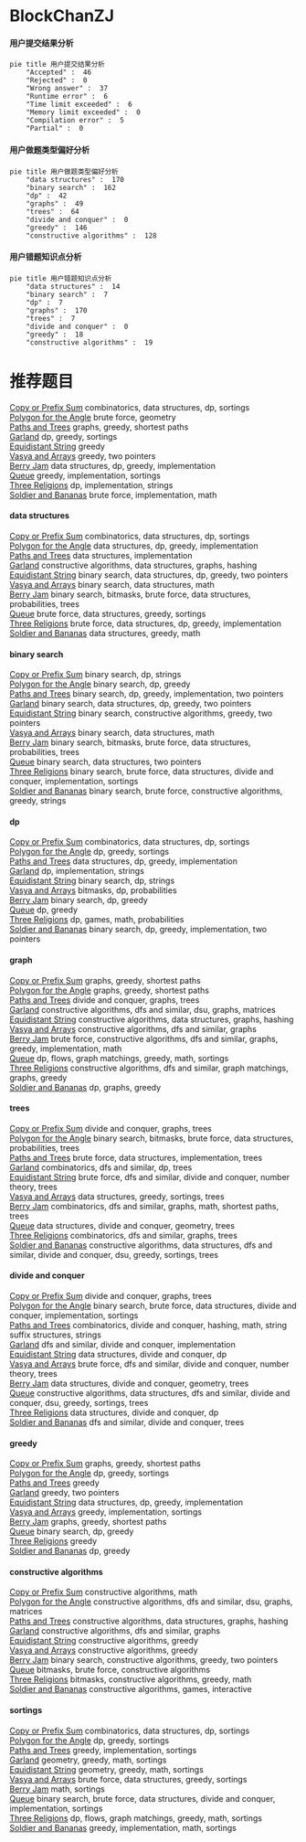 # BlockChanZJ
<!-- tabs:start -->
#### **用户提交结果分析**

```mermaid
pie title 用户提交结果分析
    "Accepted" :  46
    "Rejected" :  0
    "Wrong answer" :  37
    "Runtime error" :  6
    "Time limit exceeded" :  6
    "Memory limit exceeded" :  0
    "Compilation error" :  5
    "Partial" :  0
```
#### **用户做题类型偏好分析**

```mermaid
pie title 用户做题类型偏好分析
    "data structures" :  170
    "binary search" :  162
    "dp" :  42
    "graphs" :  49
    "trees" :  64
    "divide and conquer" :  0
    "greedy" :  146
    "constructive algorithms" :  128
```
#### **用户错题知识点分析**

```mermaid
pie title 用户错题知识点分析
    "data structures" :  14
    "binary search" :  7
    "dp" :  7
    "graphs" :  170
    "trees" :  7
    "divide and conquer" :  0
    "greedy" :  18
    "constructive algorithms" :  19
```
<!-- tabs:end -->
# 推荐题目
[Copy or Prefix Sum](http://codeforces.com/problemset/problem/1485/F)		combinatorics,
                        data structures,
                        dp,
                        sortings		  
[Polygon for the Angle](http://codeforces.com/problemset/problem/1096/C)		brute force,
                        geometry		  
[Paths and Trees](http://codeforces.com/problemset/problem/545/E)		graphs,
                        greedy,
                        shortest paths		  
[Garland](https://codeforces.com/contest/1287/problem/C)		dp,
                        greedy,
                        sortings		  
[Equidistant String](http://codeforces.com/problemset/problem/545/B)		greedy		  
[Vasya and Arrays](http://codeforces.com/problemset/problem/1036/D)		greedy,
                        two pointers		  
[Berry Jam](http://codeforces.com/problemset/problem/1278/C)		data structures,
                        dp,
                        greedy,
                        implementation		  
[Queue](http://codeforces.com/problemset/problem/545/D)		greedy,
                        implementation,
                        sortings		  
[Three Religions](http://codeforces.com/problemset/problem/1149/B)		dp,
                        implementation,
                        strings		  
[Soldier and Bananas](http://codeforces.com/problemset/problem/546/A)		brute force,
                        implementation,
                        math		  
<!-- tabs:start -->
#### **data structures**
[Copy or Prefix Sum](http://codeforces.com/problemset/problem/1485/F)		combinatorics,
                        data structures,
                        dp,
                        sortings		  
[Polygon for the Angle](http://codeforces.com/problemset/problem/1278/C)		data structures,
                        dp,
                        greedy,
                        implementation		  
[Paths and Trees](http://codeforces.com/problemset/problem/1108/E2)		data structures,
                        implementation		  
[Garland](http://codeforces.com/problemset/problem/1494/E)		constructive algorithms,
                        data structures,
                        graphs,
                        hashing		  
[Equidistant String](http://codeforces.com/problemset/problem/1492/C)		binary search,
                        data structures,
                        dp,
                        greedy,
                        two pointers		  
[Vasya and Arrays](http://codeforces.com/problemset/problem/1490/G)		binary search,
                        data structures,
                        math		  
[Berry Jam](http://codeforces.com/problemset/problem/1479/D)		binary search,
                        bitmasks,
                        brute force,
                        data structures,
                        probabilities,
                        trees		  
[Queue](http://codeforces.com/problemset/problem/1497/A)		brute force,
                        data structures,
                        greedy,
                        sortings		  
[Three Religions](http://codeforces.com/problemset/problem/1491/C)		brute force,
                        data structures,
                        dp,
                        greedy,
                        implementation		  
[Soldier and Bananas](http://codeforces.com/problemset/problem/1492/B)		data structures,
                        greedy,
                        math		  
#### **binary search**
[Copy or Prefix Sum](http://codeforces.com/problemset/problem/1310/C)		binary search,
                        dp,
                        strings		  
[Polygon for the Angle](http://codeforces.com/problemset/problem/11/E)		binary search,
                        dp,
                        greedy		  
[Paths and Trees](http://codeforces.com/problemset/problem/1494/C)		binary search,
                        dp,
                        greedy,
                        implementation,
                        two pointers		  
[Garland](http://codeforces.com/problemset/problem/1492/C)		binary search,
                        data structures,
                        dp,
                        greedy,
                        two pointers		  
[Equidistant String](http://codeforces.com/problemset/problem/1463/D)		binary search,
                        constructive algorithms,
                        greedy,
                        two pointers		  
[Vasya and Arrays](http://codeforces.com/problemset/problem/1490/G)		binary search,
                        data structures,
                        math		  
[Berry Jam](http://codeforces.com/problemset/problem/1479/D)		binary search,
                        bitmasks,
                        brute force,
                        data structures,
                        probabilities,
                        trees		  
[Queue](http://codeforces.com/problemset/problem/1436/E)		binary search,
                        data structures,
                        two pointers		  
[Three Religions](http://codeforces.com/problemset/problem/1461/D)		binary search,
                        brute force,
                        data structures,
                        divide and conquer,
                        implementation,
                        sortings		  
[Soldier and Bananas](http://codeforces.com/problemset/problem/1493/C)		binary search,
                        brute force,
                        constructive algorithms,
                        greedy,
                        strings		  
#### **dp**
[Copy or Prefix Sum](http://codeforces.com/problemset/problem/1485/F)		combinatorics,
                        data structures,
                        dp,
                        sortings		  
[Polygon for the Angle](https://codeforces.com/contest/1287/problem/C)		dp,
                        greedy,
                        sortings		  
[Paths and Trees](http://codeforces.com/problemset/problem/1278/C)		data structures,
                        dp,
                        greedy,
                        implementation		  
[Garland](http://codeforces.com/problemset/problem/1149/B)		dp,
                        implementation,
                        strings		  
[Equidistant String](http://codeforces.com/problemset/problem/1310/C)		binary search,
                        dp,
                        strings		  
[Vasya and Arrays](https://codeforces.com/contest/483/problem/E)		bitmasks,
                        dp,
                        probabilities		  
[Berry Jam](http://codeforces.com/problemset/problem/11/E)		binary search,
                        dp,
                        greedy		  
[Queue](http://codeforces.com/problemset/problem/545/C)		dp,
                        greedy		  
[Three Religions](http://codeforces.com/problemset/problem/148/D)		dp,
                        games,
                        math,
                        probabilities		  
[Soldier and Bananas](http://codeforces.com/problemset/problem/1494/C)		binary search,
                        dp,
                        greedy,
                        implementation,
                        two pointers		  
#### **graph**
[Copy or Prefix Sum](http://codeforces.com/problemset/problem/545/E)		graphs,
                        greedy,
                        shortest paths		  
[Polygon for the Angle](http://codeforces.com/problemset/problem/1283/D)		graphs,
                        greedy,
                        shortest paths		  
[Paths and Trees](http://codeforces.com/problemset/problem/1423/C)		divide and conquer,
                        graphs,
                        trees		  
[Garland](http://codeforces.com/problemset/problem/1012/B)		constructive algorithms,
                        dfs and similar,
                        dsu,
                        graphs,
                        matrices		  
[Equidistant String](http://codeforces.com/problemset/problem/1494/E)		constructive algorithms,
                        data structures,
                        graphs,
                        hashing		  
[Vasya and Arrays](http://codeforces.com/problemset/problem/453/C)		constructive algorithms,
                        dfs and similar,
                        graphs		  
[Berry Jam](http://codeforces.com/problemset/problem/1487/C)		brute force,
                        constructive algorithms,
                        dfs and similar,
                        graphs,
                        greedy,
                        implementation,
                        math		  
[Queue](http://codeforces.com/problemset/problem/1437/C)		dp,
                        flows,
                        graph matchings,
                        greedy,
                        math,
                        sortings		  
[Three Religions](http://codeforces.com/problemset/problem/1470/D)		constructive algorithms,
                        dfs and similar,
                        graph matchings,
                        graphs,
                        greedy		  
[Soldier and Bananas](http://codeforces.com/problemset/problem/1476/C)		dp,
                        graphs,
                        greedy		  
#### **trees**
[Copy or Prefix Sum](http://codeforces.com/problemset/problem/1423/C)		divide and conquer,
                        graphs,
                        trees		  
[Polygon for the Angle](http://codeforces.com/problemset/problem/1479/D)		binary search,
                        bitmasks,
                        brute force,
                        data structures,
                        probabilities,
                        trees		  
[Paths and Trees](http://codeforces.com/problemset/problem/1511/C)		brute force,
                        data structures,
                        implementation,
                        trees		  
[Garland](http://codeforces.com/problemset/problem/1499/F)		combinatorics,
                        dfs and similar,
                        dp,
                        trees		  
[Equidistant String](http://codeforces.com/problemset/problem/1491/E)		brute force,
                        dfs and similar,
                        divide and conquer,
                        number theory,
                        trees		  
[Vasya and Arrays](http://codeforces.com/problemset/problem/1466/D)		data structures,
                        greedy,
                        sortings,
                        trees		  
[Berry Jam](http://codeforces.com/problemset/problem/1495/D)		combinatorics,
                        dfs and similar,
                        graphs,
                        math,
                        shortest paths,
                        trees		  
[Queue](http://codeforces.com/problemset/problem/1303/G)		data structures,
                        divide and conquer,
                        geometry,
                        trees		  
[Three Religions](http://codeforces.com/problemset/problem/1454/E)		combinatorics,
                        dfs and similar,
                        graphs,
                        trees		  
[Soldier and Bananas](http://codeforces.com/problemset/problem/1494/D)		constructive algorithms,
                        data structures,
                        dfs and similar,
                        divide and conquer,
                        dsu,
                        greedy,
                        sortings,
                        trees		  
#### **divide and conquer**
[Copy or Prefix Sum](http://codeforces.com/problemset/problem/1423/C)		divide and conquer,
                        graphs,
                        trees		  
[Polygon for the Angle](http://codeforces.com/problemset/problem/1461/D)		binary search,
                        brute force,
                        data structures,
                        divide and conquer,
                        implementation,
                        sortings		  
[Paths and Trees](http://codeforces.com/problemset/problem/1466/G)		combinatorics,
                        divide and conquer,
                        hashing,
                        math,
                        string suffix structures,
                        strings		  
[Garland](http://codeforces.com/problemset/problem/1490/D)		dfs and similar,
                        divide and conquer,
                        implementation		  
[Equidistant String](https://codeforces.com/contest/1483/problem/C)		data structures,
                        divide and conquer,
                        dp		  
[Vasya and Arrays](http://codeforces.com/problemset/problem/1491/E)		brute force,
                        dfs and similar,
                        divide and conquer,
                        number theory,
                        trees		  
[Berry Jam](http://codeforces.com/problemset/problem/1303/G)		data structures,
                        divide and conquer,
                        geometry,
                        trees		  
[Queue](http://codeforces.com/problemset/problem/1494/D)		constructive algorithms,
                        data structures,
                        dfs and similar,
                        divide and conquer,
                        dsu,
                        greedy,
                        sortings,
                        trees		  
[Three Religions](http://codeforces.com/problemset/problem/1482/E)		data structures,
                        divide and conquer,
                        dp		  
[Soldier and Bananas](http://codeforces.com/problemset/problem/566/C)		dfs and similar,
                        divide and conquer,
                        trees		  
#### **greedy**
[Copy or Prefix Sum](http://codeforces.com/problemset/problem/545/E)		graphs,
                        greedy,
                        shortest paths		  
[Polygon for the Angle](https://codeforces.com/contest/1287/problem/C)		dp,
                        greedy,
                        sortings		  
[Paths and Trees](http://codeforces.com/problemset/problem/545/B)		greedy		  
[Garland](http://codeforces.com/problemset/problem/1036/D)		greedy,
                        two pointers		  
[Equidistant String](http://codeforces.com/problemset/problem/1278/C)		data structures,
                        dp,
                        greedy,
                        implementation		  
[Vasya and Arrays](http://codeforces.com/problemset/problem/545/D)		greedy,
                        implementation,
                        sortings		  
[Berry Jam](http://codeforces.com/problemset/problem/1283/D)		graphs,
                        greedy,
                        shortest paths		  
[Queue](http://codeforces.com/problemset/problem/11/E)		binary search,
                        dp,
                        greedy		  
[Three Religions](http://codeforces.com/problemset/problem/26/B)		greedy		  
[Soldier and Bananas](http://codeforces.com/problemset/problem/545/C)		dp,
                        greedy		  
#### **constructive algorithms**
[Copy or Prefix Sum](http://codeforces.com/problemset/problem/1038/B)		constructive algorithms,
                        math		  
[Polygon for the Angle](http://codeforces.com/problemset/problem/1012/B)		constructive algorithms,
                        dfs and similar,
                        dsu,
                        graphs,
                        matrices		  
[Paths and Trees](http://codeforces.com/problemset/problem/1494/E)		constructive algorithms,
                        data structures,
                        graphs,
                        hashing		  
[Garland](http://codeforces.com/problemset/problem/453/C)		constructive algorithms,
                        dfs and similar,
                        graphs		  
[Equidistant String](http://codeforces.com/problemset/problem/1097/E)		constructive algorithms,
                        greedy		  
[Vasya and Arrays](http://codeforces.com/problemset/problem/1493/A)		constructive algorithms,
                        greedy		  
[Berry Jam](http://codeforces.com/problemset/problem/1463/D)		binary search,
                        constructive algorithms,
                        greedy,
                        two pointers		  
[Queue](https://codeforces.com/contest/1456/problem/B)		bitmasks,
                        brute force,
                        constructive algorithms		  
[Three Religions](http://codeforces.com/problemset/problem/1492/D)		bitmasks,
                        constructive algorithms,
                        greedy,
                        math		  
[Soldier and Bananas](https://codeforces.com/contest/1504/problem/D)		constructive algorithms,
                        games,
                        interactive		  
#### **sortings**
[Copy or Prefix Sum](http://codeforces.com/problemset/problem/1485/F)		combinatorics,
                        data structures,
                        dp,
                        sortings		  
[Polygon for the Angle](https://codeforces.com/contest/1287/problem/C)		dp,
                        greedy,
                        sortings		  
[Paths and Trees](http://codeforces.com/problemset/problem/545/D)		greedy,
                        implementation,
                        sortings		  
[Garland](https://codeforces.com/contest/1496/problem/C)		geometry,
                        greedy,
                        math,
                        sortings		  
[Equidistant String](http://codeforces.com/problemset/problem/1495/A)		geometry,
                        greedy,
                        math,
                        sortings		  
[Vasya and Arrays](http://codeforces.com/problemset/problem/1497/A)		brute force,
                        data structures,
                        greedy,
                        sortings		  
[Berry Jam](http://codeforces.com/problemset/problem/1427/A)		math,
                        sortings		  
[Queue](http://codeforces.com/problemset/problem/1461/D)		binary search,
                        brute force,
                        data structures,
                        divide and conquer,
                        implementation,
                        sortings		  
[Three Religions](http://codeforces.com/problemset/problem/1437/C)		dp,
                        flows,
                        graph matchings,
                        greedy,
                        math,
                        sortings		  
[Soldier and Bananas](http://codeforces.com/problemset/problem/1473/A)		greedy,
                        implementation,
                        math,
                        sortings		  
<!-- tabs:end -->
